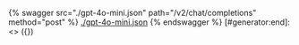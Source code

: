 [#generator:start]: <> ({ "template": "openapi" })
{% swagger src="./gpt-4o-mini.json" path="/v2/chat/completions" method="post" %}
[./gpt-4o-mini.json](./gpt-4o-mini.json)
{% endswagger %}
[#generator:end]: <> ({})
